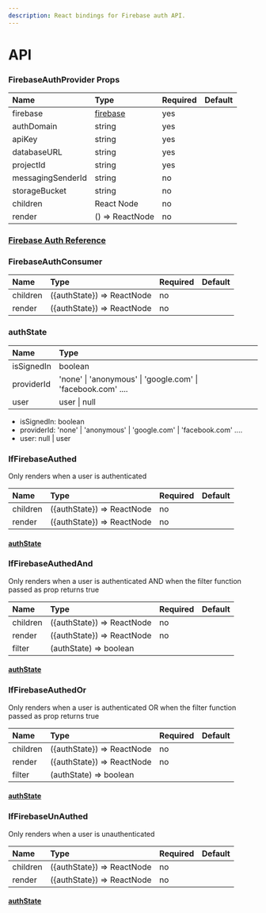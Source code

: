 ```yaml
---
description: React bindings for Firebase auth API.
---
```


# API

### FirebaseAuthProvider Props

| Name | Type | Required | Default |
| :--- | :--- | :--- | :--- |
| firebase | [firebase](https://www.npmjs.com/package/firebase) | yes |  |
| authDomain | string | yes |  |
| apiKey | string | yes |  |
| databaseURL | string | yes |  |
| projectId | string | yes |  |
| messagingSenderId | string | no |  |
| storageBucket | string | no |  |
| children | React Node | no |  |
| render | \(\) =&gt; ReactNode | no |  |

### [Firebase Auth Reference](https://firebase.google.com/docs/auth/)

### FirebaseAuthConsumer

| Name | Type | Required | Default |
| :--- | :--- | :--- | :--- |
| children | \({authState}\) =&gt; ReactNode | no |  |
| render | \({authState}\) =&gt; ReactNode | no |  |

### authState

| Name | Type |
| :--- | :--- |
| isSignedIn | boolean |
| providerId | 'none' \| 'anonymous' \| 'google.com' \| 'facebook.com' .... |
| user | user \| null |

* isSignedIn: boolean
* providerId: 'none' \| 'anonymous' \| 'google.com' \| 'facebook.com' ....
* user: null \| user

### IfFirebaseAuthed

Only renders when a user is authenticated

| Name | Type | Required | Default |
| :--- | :--- | :--- | :--- |
| children | \({authState}\) =&gt; ReactNode | no |  |
| render | \({authState}\) =&gt; ReactNode | no |  |

#### [authState](api.md#authstate)

### IfFirebaseAuthedAnd

Only renders when a user is authenticated AND when the filter function passed as prop returns true

| Name | Type | Required | Default |
| :--- | :--- | :--- | :--- |
| children | \({authState}\) =&gt; ReactNode | no |  |
| render | \({authState}\) =&gt; ReactNode | no |  |
| filter | \(authState\) =&gt; boolean |  |  |

#### [authState](api.md#authstate)

### IfFirebaseAuthedOr

Only renders when a user is authenticated OR when the filter function passed as prop returns true

| Name | Type | Required | Default |
| :--- | :--- | :--- | :--- |
| children | \({authState}\) =&gt; ReactNode | no |  |
| render | \({authState}\) =&gt; ReactNode | no |  |
| filter | \(authState\) =&gt; boolean |  |  |

#### [authState](api.md#authstate)

### IfFirebaseUnAuthed

Only renders when a user is unauthenticated

| Name | Type | Required | Default |
| :--- | :--- | :--- | :--- |
| children | \({authState}\) =&gt; ReactNode | no |  |
| render | \({authState}\) =&gt; ReactNode | no |  |

#### [authState](api.md#authstate)

